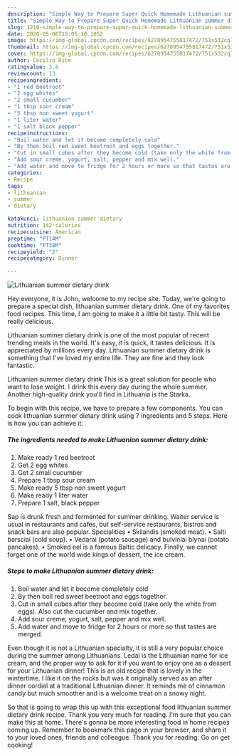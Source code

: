 ```yaml
---
description: "Simple Way to Prepare Super Quick Homemade Lithuanian summer dietary drink"
title: "Simple Way to Prepare Super Quick Homemade Lithuanian summer dietary drink"
slug: 1210-simple-way-to-prepare-super-quick-homemade-lithuanian-summer-dietary-drink
date: 2020-05-06T15:05:10.105Z
image: https://img-global.cpcdn.com/recipes/6278954755817472/751x532cq70/lithuanian-summer-dietary-drink-recipe-main-photo.jpg
thumbnail: https://img-global.cpcdn.com/recipes/6278954755817472/751x532cq70/lithuanian-summer-dietary-drink-recipe-main-photo.jpg
cover: https://img-global.cpcdn.com/recipes/6278954755817472/751x532cq70/lithuanian-summer-dietary-drink-recipe-main-photo.jpg
author: Cecilia Rice
ratingvalue: 3.8
reviewcount: 13
recipeingredient:
- "1 red beetroot"
- "2 egg whites"
- "2 small cucumber"
- "1 tbsp sour cream"
- "5 tbsp non sweet yogurt"
- "1 liter water"
- "1 salt black pepper"
recipeinstructions:
- "Boil water and let it become completely cold"
- "By then boil red sweet beetroot and eggs together."
- "Cut in small cubes after they become cold (take only the white from eggs). Also cut the cucumber and mix together."
- "Add sour creme, yogurt, salt, pepper and mix well."
- "Add water and move to fridge for 2 hours or more so that tastes are merged."
categories:
- Recipe
tags:
- lithuanian
- summer
- dietary

katakunci: lithuanian summer dietary 
nutrition: 142 calories
recipecuisine: American
preptime: "PT14M"
cooktime: "PT38M"
recipeyield: "2"
recipecategory: Dinner

---
```



![Lithuanian summer dietary drink](https://img-global.cpcdn.com/recipes/6278954755817472/751x532cq70/lithuanian-summer-dietary-drink-recipe-main-photo.jpg)

Hey everyone, it is John, welcome to my recipe site. Today, we're going to prepare a special dish, lithuanian summer dietary drink. One of my favorites food recipes. This time, I am going to make it a little bit tasty. This will be really delicious.

Lithuanian summer dietary drink is one of the most popular of recent trending meals in the world. It's easy, it is quick, it tastes delicious. It is appreciated by millions every day. Lithuanian summer dietary drink is something that I've loved my entire life. They are fine and they look fantastic.

Lithuanian summer dietary drink This is a great solution for people who want to lose weight. I drink this every day during the whole summer. Another high-quality drink you&#39;ll find in Lithuania is the Starka.


To begin with this recipe, we have to prepare a few components. You can cook lithuanian summer dietary drink using 7 ingredients and 5 steps. Here is how you can achieve it.

<!--inarticleads1-->

##### The ingredients needed to make Lithuanian summer dietary drink:

1. Make ready 1 red beetroot
1. Get 2 egg whites
1. Get 2 small cucumber
1. Prepare 1 tbsp sour cream
1. Make ready 5 tbsp non sweet yogurt
1. Make ready 1 liter water
1. Prepare 1 salt, black pepper


Sap is drunk fresh and fermented for summer drinking. Waiter service is usual in restaurants and cafes, but self-service restaurants, bistros and snack bars are also popular. Specialities • Skilandis (smoked meat). • Salti barsciai (cold soup). • Vedarai (potato sausage) and bulviniai blynai (potato pancakes). • Smoked eel is a famous Baltic delicacy. Finally, we cannot forget one of the world wide kings of dessert, the ice cream. 

<!--inarticleads2-->

##### Steps to make Lithuanian summer dietary drink:

1. Boil water and let it become completely cold
1. By then boil red sweet beetroot and eggs together.
1. Cut in small cubes after they become cold (take only the white from eggs). Also cut the cucumber and mix together.
1. Add sour creme, yogurt, salt, pepper and mix well.
1. Add water and move to fridge for 2 hours or more so that tastes are merged.


Even though it is not a Lithuanian specialty, it is still a very popular choice during the summer among Lithuanians. Ledai is the Lithuanian name for ice cream, and the proper way to ask for it if you want to enjoy one as a dessert for your Lithuanian dinner! This is an old recipe that is lovely in the wintertime. I like it on the rocks but was it originally served as an after dinner cordial at a traditional Lithuanian dinner. It reminds me of cinnamon candy but much smoother and is a welcome treat on a snowy night. 

So that is going to wrap this up with this exceptional food lithuanian summer dietary drink recipe. Thank you very much for reading. I'm sure that you can make this at home. There's gonna be more interesting food in home recipes coming up. Remember to bookmark this page in your browser, and share it to your loved ones, friends and colleague. Thank you for reading. Go on get cooking!
